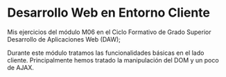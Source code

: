 # Desarrollo Web en Entorno Cliente

Mis ejercicios del módulo M06 en el Ciclo Formativo de Grado Superior Desarrollo de Aplicaciones Web (DAW);

Durante este módulo tratamos las funcionalidades básicas en el lado cliente. Principalmente hemos tratado la manipulación del DOM y un poco de AJAX.
